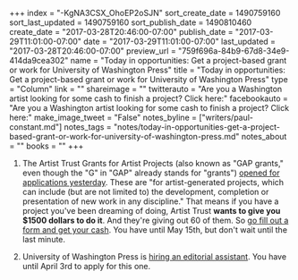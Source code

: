 +++
index = "-KgNA3CSX_OhoEP2oSJN"
sort_create_date = 1490759160
sort_last_updated = 1490759160
sort_publish_date = 1490810460
create_date = "2017-03-28T20:46:00-07:00"
publish_date = "2017-03-29T11:01:00-07:00"
date = "2017-03-29T11:01:00-07:00"
last_updated = "2017-03-28T20:46:00-07:00"
preview_url = "759f696a-84b9-67d8-34e9-414da9cea302"
name = "Today in opportunities: Get a project-based grant or work for University of Washington Press"
title = "Today in opportunities: Get a project-based grant or work for University of Washington Press"
type = "Column"
link = ""
shareimage = ""
twitterauto = "Are you a Washington artist looking for some cash to finish a project? Click here:"
facebookauto = "Are you a Washington artist looking for some cash to finish a project? Click here:"
make_image_tweet = "False"
notes_byline = ["writers/paul-constant.md"]
notes_tags = "notes/today-in-opportunities-get-a-project-based-grant-or-work-for-university-of-washington-press.md"
notes_about = ""
books = ""
+++
1. The Artist Trust Grants for Artist Projects (also known as "GAP grants," even though the "G" in "GAP" already stands for "grants") [opened for applications yesterday](http://artisttrust.org/index.php/for-artists/money). These are "for artist-generated projects, which can include (but are not limited to) the development, completion or presentation of new work in any discipline." That means if you have a project you've been dreaming of doing, Artist Trust **wants to give you $1500 dollars to do it**. And they're giving out 60 of them. So [go fill out a form and get your cash](http://artisttrust.org/index.php/for-artists/money). You have until May 15th, but don't wait until the last minute.

2. University of Washington Press is [hiring an editorial assistant](https://uwhires.admin.washington.edu/eng/candidates/default.cfm?szCategory=jobprofile&szOrderID=143746&szCandidateID=0&szSearchWords=&szReturnToSearch=1). You have until April 3rd to apply for this one.